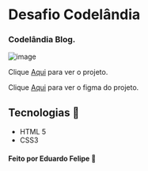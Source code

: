 # Desafio Codelândia 

### Codelândia Blog. 

![image](https://user-images.githubusercontent.com/96672015/174526412-6aead279-cc65-4ed3-a745-ba8c1e60883a.png)


Clique [Aqui](https://eduardof3lipe.github.io/Desafio-01-codelandia/) para ver o projeto.

Clique [Aqui](https://www.figma.com/file/Yb9IBH56g7T1hdIyZ3BMNO/Desafios---Codel%C3%A2ndia?node-id=0%3A1) para ver o figma do projeto.

## Tecnologias 🚀

* HTML 5
* CSS3



#### Feito por Eduardo Felipe 👏
